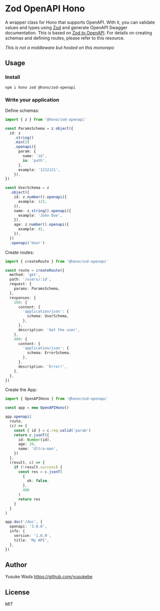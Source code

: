 # Zod OpenAPI Hono

A wrapper class for Hono that supports OpenAPI. With it, you can validate values and types using [Zod](https://zod.dev/) and generate OpenAPI Swagger documentation.
This is based on [Zod to OpenAPI](https://github.com/asteasolutions/zod-to-openapi).
For details on creating schemas and defining routes, please refer to this resource.

_This is not a middleware but hosted on this monorepo_

## Usage

### Install

```
npm i hono zod @hono/zod-openapi
```

### Write your application

Define schemas:

```ts
import { z } from '@hono/zod-openapi'

const ParamsSchema = z.object({
  id: z
    .string()
    .min(3)
    .openapi({
      param: {
        name: 'id',
        in: 'path',
      },
      example: '1212121',
    }),
})

const UserSchema = z
  .object({
    id: z.number().openapi({
      example: 123,
    }),
    name: z.string().openapi({
      example: 'John Doe',
    }),
    age: z.number().openapi({
      example: 42,
    }),
  })
  .openapi('User')
```

Create routes:

```ts
import { createRoute } from '@hono/zod-openapi'

const route = createRoute({
  method: 'get',
  path: '/users/:id',
  request: {
    params: ParamsSchema,
  },
  responses: {
    200: {
      content: {
        'application/json': {
          schema: UserSchema,
        },
      },
      description: 'Get the user',
    },
    400: {
      content: {
        'application/json': {
          schema: ErrorSchema,
        },
      },
      description: 'Error!',
    },
  },
})
```

Create the App:

```ts
import { OpenAPIHono } from '@hono/zod-openapi'

const app = new OpenAPIHono()

app.openapi(
  route,
  (c) => {
    const { id } = c.req.valid('param')
    return c.jsonT({
      id: Number(id),
      age: 20,
      name: 'Ultra-man',
    })
  },
  (result, c) => {
    if (!result.success) {
      const res = c.jsonT(
        {
          ok: false,
        },
        400
      )
      return res
    }
  }
)

app.doc('/doc', {
  openapi: '3.0.0',
  info: {
    version: '1.0.0',
    title: 'My API',
  },
})
```

## Author

Yusuke Wada <https://github.com/yusukebe>

## License

MIT
